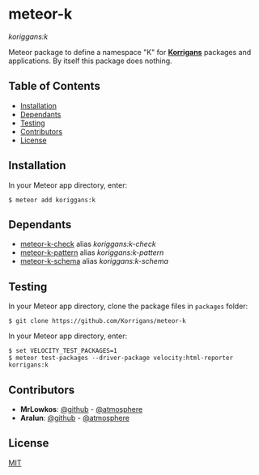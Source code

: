 # meteor-k

*koriggans:k*

Meteor package to define a namespace "K" for
[**Korrigans**][1] packages and applications.
By itself this package does nothing.

## Table of Contents

-   [Installation](#installation)
-   [Dependants](#dependants)
-   [Testing](#testing)
-   [Contributors](#contributors)
-   [License](#license)

## Installation

In your Meteor app directory, enter:

    $ meteor add koriggans:k

## Dependants

-   [meteor-k-check][2] alias *koriggans:k-check*
-   [meteor-k-pattern][3] alias *koriggans:k-pattern*
-   [meteor-k-schema][4] alias *koriggans:k-schema*

## Testing

In your Meteor app directory, clone the package files in `packages` folder:

    $ git clone https://github.com/Korrigans/meteor-k

In your Meteor app directory, enter:

    $ set VELOCITY_TEST_PACKAGES=1
    $ meteor test-packages --driver-package velocity:html-reporter korrigans:k

## Contributors

-   **MrLowkos**: [@github][5] - [@atmosphere][6]
-   **Aralun**: [@github][7] - [@atmosphere][8]

## License

[MIT](../master/LICENSE)

[1]: https://github.com/Korrigans
[2]: https://github.com/Korrigans/meteor-k-check
[3]: https://github.com/Korrigans/meteor-k-pattern
[4]: https://github.com/Korrigans/meteor-k-schema
[5]: https://github.com/MrLowkos
[6]: https://atmospherejs.com/mrlowkos
[7]: https://github.com/Aralun
[8]: https://atmospherejs.com/aralun
